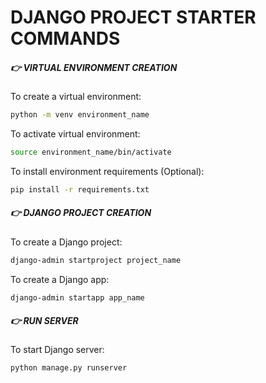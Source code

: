 # DJANGO PROJECT STARTER COMMANDS

##### 👉 VIRTUAL ENVIRONMENT CREATION

To create a virtual environment:

```sh
python -m venv environment_name
```

To activate virtual environment:

```sh
source environment_name/bin/activate
```

To install environment requirements (Optional):

```sh
pip install -r requirements.txt
```

##### 👉 DJANGO PROJECT CREATION

To create a Django project:

```sh
django-admin startproject project_name
```

To create a Django app:

```sh
django-admin startapp app_name
```

##### 👉 RUN SERVER

To start Django server:

```sh
python manage.py runserver
```
